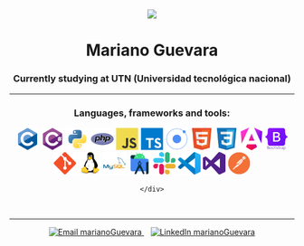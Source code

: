 <div id="header" align="center">
    <img src="https://media.giphy.com/media/yALcFbrKshfoY/giphy.gif" width="200" align="center" />
    <h1 align="center">Mariano Guevara</h1>
    <h3>
        Currently studying at UTN (Universidad tecnológica nacional)
    </h3>
</div>

---

<div id="herramientas" align="center">
    <h3>
        Languages, frameworks and tools:
    </h3>
    <div align="center"> 
        <img src="https://github.com/devicons/devicon/blob/master/icons/c/c-original.svg" title="C" width="40" height="40"/>        
        <img src="https://github.com/devicons/devicon/blob/master/icons/csharp/csharp-original.svg" title="CSHARP" width="40" height="40"/>
        <img src="https://github.com/devicons/devicon/blob/master/icons/python/python-original.svg" title="PYTHON" width="40" height="40"/>
        <img src="https://github.com/devicons/devicon/blob/master/icons/php/php-original.svg" title="PHP" width="40" height="40"/>
        <img src="https://github.com/devicons/devicon/blob/master/icons/javascript/javascript-original.svg" title="JS" width="40" height="40"/>
        <img src="https://github.com/devicons/devicon/blob/master/icons/typescript/typescript-original.svg" title="TS" width="40" height="40"/>
        <img src="https://github.com/devicons/devicon/blob/master/icons/ionic/ionic-original.svg" title="IONIC" width="40" height="40"/>
        <img src="https://github.com/devicons/devicon/blob/master/icons/html5/html5-original.svg" title="HTML" width="40" height="40"/>
        <img src="https://github.com/devicons/devicon/blob/master/icons/css3/css3-original.svg" title="CSS" width="40" height="40"/>
        <img src="https://github.com/devicons/devicon/blob/master/icons/angular/angular-original.svg" title="ANGULAR" width="40" height="40"/>
        <img src="https://github.com/devicons/devicon/blob/master/icons/bootstrap/bootstrap-original-wordmark.svg" title="BOOTSTRAP" width="40" height="40"/>
        <img src="https://github.com/devicons/devicon/blob/master/icons/git/git-original.svg" title="GIT" width="40" height="40"/>
        <img src="https://github.com/devicons/devicon/blob/master/icons/linux/linux-original.svg" title="LINUX" width="40" height="40"/>
        <img src="https://github.com/devicons/devicon/blob/master/icons/mysql/mysql-original-wordmark.svg"  title="MYSQL" width="40" height="40"/>
        <img src="https://github.com/devicons/devicon/blob/master/icons/androidstudio/androidstudio-original.svg"  title="ANDROIDSTUDIO" width="40" height="40"/>
        <img src="https://github.com/devicons/devicon/blob/master/icons/slack/slack-original.svg"  title="SLACK" width="40" height="40"/>
        <img src="https://github.com/devicons/devicon/blob/master/icons/vscode/vscode-original.svg" title="VSCODE" width="40" height="40"/>
        <img src="https://github.com/devicons/devicon/blob/master/icons/visualstudio/visualstudio-plain.svg" title="VS" width="40" height="40"/>
        <img src="https://github.com/devicons/devicon/blob/master/icons/postman/postman-original.svg" title="POSTMAN" width="40" height="40"/>
        
    </div>
</div>
<br/>


---


<div align="center">
  <a href="mailto:marianoguevara2005@gmail.com" title="Email: marianoguevara2005@gmail.com" >
    <img src="https://img.icons8.com/fluent/50/000000/gmail.png"  alt="Email marianoGuevara" width="40" height="40">
  </a>&nbsp;&nbsp;
  <a href="https://www.linkedin.com/in/mariano-guevara-8aa56826a" title="LinkedIn: marianoGuevara" >
    <img src="https://img.icons8.com/color/50/000000/linkedin.png"  alt="LinkedIn marianoGuevara" width="40" height="40">
  </a>
</div>

